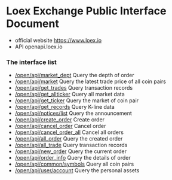 # Loex Exchange Public Interface Document
* official website https://www.loex.io
* API openapi.loex.io


### The interface list
* [/open/api/market_dept](api_file_en/market_dept.md) Query the depth of order 
* [/open/api/market](api_file_en/market.md)          Query the latest trade price of all coin pairs
* [/open/api/get_trades](api_file_en/get_trades.md)      Query transaction records
* [/open/api/get_allticker](api_file_en/get_allticker.md)   Query all market data
* [/open/api/get_ticker](api_file_en/get_ticker.md)      Query the market of coin pair 
* [/open/api/get_records](api_file_en/get_records.md)     Query K-line data
* [/open/api/notices/list](api_file_en/notices.md)    Query the announcement
* [/open/api/create_order](api_file_en/create_order.md)    Create order
* [/open/api/cancel_order](api_file_en/cancel_order.md)    Cancel order
* [/open/api/cancel_order_all](api_file_en/cancel_order_all.md)  Cancel all orders
* [/open/api/all_order](api_file_en/all_order.md)       Query the created order
* [/open/api/all_trade](api_file_en/all_trade.md)      Query transaction records
* [/open/api/new_order](api_file_en/new_order.md)      Query the current order
* [/open/api/order_info](api_file_en/order_info.md)     Query the details of order
* [/open/api/common/symbols](api_file_en/symbols.md) Query all coin pairs
* [/open/api/user/account](api_file_en/account.md)   Query the personal assets

